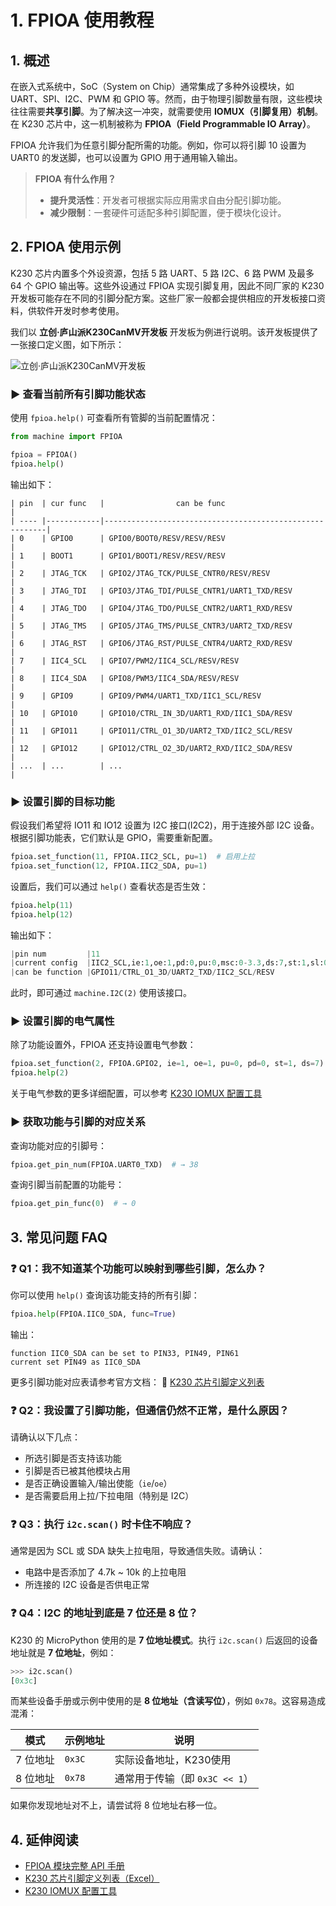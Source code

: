 # 1. FPIOA 使用教程

## 1. 概述

在嵌入式系统中，SoC（System on Chip）通常集成了多种外设模块，如 UART、SPI、I2C、PWM 和 GPIO 等。然而，由于物理引脚数量有限，这些模块往往需要**共享引脚**。为了解决这一冲突，就需要使用 **IOMUX（引脚复用）机制**。在 K230 芯片中，这一机制被称为 **FPIOA（Field Programmable IO Array）**。

FPIOA 允许我们为任意引脚分配所需的功能。例如，你可以将引脚 10 设置为 UART0 的发送脚，也可以设置为 GPIO 用于通用输入输出。

> **FPIOA 有什么作用？**
>
> * **提升灵活性**：开发者可根据实际应用需求自由分配引脚功能。
> * **减少限制**：一套硬件可适配多种引脚配置，便于模块化设计。

## 2. FPIOA 使用示例

K230 芯片内置多个外设资源，包括 5 路 UART、5 路 I2C、6 路 PWM 及最多 64 个 GPIO 输出等。这些外设通过 FPIOA 实现引脚复用，因此不同厂家的 K230 开发板可能存在不同的引脚分配方案。这些厂家一般都会提供相应的开发板接口资料，供软件开发时参考使用。

我们以 **立创·庐山派K230CanMV开发板** 开发板为例进行说明。该开发板提供了一张接口定义图，如下所示：

![立创·庐山派K230CanMV开发板](https://www.kendryte.com/api/post/attachment?id=637)

### ▶ 查看当前所有引脚功能状态

使用 `fpioa.help()` 可查看所有管脚的当前配置情况：

```python
from machine import FPIOA

fpioa = FPIOA()
fpioa.help()
```

输出如下：

```
| pin  | cur func   |                can be func                              |
| ---- |------------|---------------------------------------------------------|
| 0    | GPIO0      | GPIO0/BOOT0/RESV/RESV/RESV                              |
| 1    | BOOT1      | GPIO1/BOOT1/RESV/RESV/RESV                              |
| 2    | JTAG_TCK   | GPIO2/JTAG_TCK/PULSE_CNTR0/RESV/RESV                    |
| 3    | JTAG_TDI   | GPIO3/JTAG_TDI/PULSE_CNTR1/UART1_TXD/RESV               |
| 4    | JTAG_TDO   | GPIO4/JTAG_TDO/PULSE_CNTR2/UART1_RXD/RESV               |
| 5    | JTAG_TMS   | GPIO5/JTAG_TMS/PULSE_CNTR3/UART2_TXD/RESV               |
| 6    | JTAG_RST   | GPIO6/JTAG_RST/PULSE_CNTR4/UART2_RXD/RESV               |
| 7    | IIC4_SCL   | GPIO7/PWM2/IIC4_SCL/RESV/RESV                           |
| 8    | IIC4_SDA   | GPIO8/PWM3/IIC4_SDA/RESV/RESV                           |
| 9    | GPIO9      | GPIO9/PWM4/UART1_TXD/IIC1_SCL/RESV                      |
| 10   | GPIO10     | GPIO10/CTRL_IN_3D/UART1_RXD/IIC1_SDA/RESV               |
| 11   | GPIO11     | GPIO11/CTRL_O1_3D/UART2_TXD/IIC2_SCL/RESV               |
| 12   | GPIO12     | GPIO12/CTRL_O2_3D/UART2_RXD/IIC2_SDA/RESV               |
| ...  | ...        | ...                                                     |
```

### ▶ 设置引脚的目标功能

假设我们希望将 IO11 和 IO12 设置为 I2C 接口(I2C2)，用于连接外部 I2C 设备。根据引脚功能表，它们默认是 GPIO，需要重新配置。

```python
fpioa.set_function(11, FPIOA.IIC2_SCL, pu=1)  # 启用上拉
fpioa.set_function(12, FPIOA.IIC2_SDA, pu=1)
```

设置后，我们可以通过 `help()` 查看状态是否生效：

```python
fpioa.help(11)
fpioa.help(12)
```

输出如下：

```python
|pin num         |11                                                           |
|current config  |IIC2_SCL,ie:1,oe:1,pd:0,pu:0,msc:0-3.3,ds:7,st:1,sl:0,di:1   |
|can be function |GPIO11/CTRL_O1_3D/UART2_TXD/IIC2_SCL/RESV                    |
```

此时，即可通过 `machine.I2C(2)` 使用该接口。

### ▶ 设置引脚的电气属性

除了功能设置外，FPIOA 还支持设置电气参数：

```python
fpioa.set_function(2, FPIOA.GPIO2, ie=1, oe=1, pu=0, pd=0, st=1, ds=7)
fpioa.help(2)
```

关于电气参数的更多详细配置，可以参考 [K230 IOMUX 配置工具](https://www.kendryte.com/zh/tools/dts_config_generation_tool)

### ▶ 获取功能与引脚的对应关系

查询功能对应的引脚号：

```python
fpioa.get_pin_num(FPIOA.UART0_TXD)  # → 38
```

查询引脚当前配置的功能号：

```python
fpioa.get_pin_func(0)  # → 0
```

## 3. 常见问题 FAQ

### ❓ Q1：我不知道某个功能可以映射到哪些引脚，怎么办？

你可以使用 `help()` 查询该功能支持的所有引脚：

```python
fpioa.help(FPIOA.IIC0_SDA, func=True)
```

输出：

```
function IIC0_SDA can be set to PIN33, PIN49, PIN61
current set PIN49 as IIC0_SDA
```

更多引脚功能对应表请参考官方文档：
📎 [K230 芯片引脚定义列表](https://kendryte-download.canaan-creative.com/developer/k230/HDK/K230%E7%A1%AC%E4%BB%B6%E6%96%87%E6%A1%A3/K230_PINOUT_V1.2_20240822.xlsx)

### ❓ Q2：我设置了引脚功能，但通信仍然不正常，是什么原因？

请确认以下几点：

* 所选引脚是否支持该功能
* 引脚是否已被其他模块占用
* 是否正确设置输入/输出使能（`ie`/`oe`）
* 是否需要启用上拉/下拉电阻（特别是 I2C）

### ❓ Q3：执行 `i2c.scan()` 时卡住不响应？

通常是因为 SCL 或 SDA 缺失上拉电阻，导致通信失败。请确认：

* 电路中是否添加了 4.7k \~ 10k 的上拉电阻
* 所连接的 I2C 设备是否供电正常

### ❓ Q4：I2C 的地址到底是 7 位还是 8 位？

K230 的 MicroPython 使用的是 **7 位地址模式**。执行 `i2c.scan()` 后返回的设备地址就是 **7 位地址**，例如：

```python
>>> i2c.scan()
[0x3c]
```

而某些设备手册或示例中使用的是 **8 位地址（含读写位）**，例如 `0x78`。这容易造成混淆：

| 模式    | 示例地址   | 说明                    |
| ----- | ------ | --------------------- |
| 7 位地址 | `0x3C` | 实际设备地址，K230使用         |
| 8 位地址 | `0x78` | 通常用于传输（即 `0x3C << 1`） |

如果你发现地址对不上，请尝试将 8 位地址右移一位。

## 4. 延伸阅读

* [FPIOA 模块完整 API 手册](../../api/machine/K230_CanMV_FPIOA模块API手册.md)
* [K230 芯片引脚定义列表（Excel）](https://kendryte-download.canaan-creative.com/developer/k230/HDK/K230%E7%A1%AC%E4%BB%B6%E6%96%87%E6%A1%A3/K230_PINOUT_V1.2_20240822.xlsx)
* [K230 IOMUX 配置工具](https://www.kendryte.com/zh/tools/dts_config_generation_tool)

